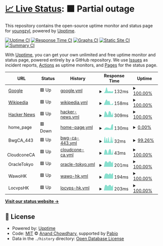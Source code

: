 # [📈 Live Status](https://youngzyl.github.io/upptime): <!--live status--> **🟧 Partial outage**

This repository contains the open-source uptime monitor and status page for [youngzyl](https://youngzyl.github.io/upptime), powered by [Upptime](https://github.com/upptime/upptime).

[![Uptime CI](https://github.com/youngzyl/upptime/workflows/Uptime%20CI/badge.svg)](https://github.com/youngzyl/upptime/actions?query=workflow%3A%22Uptime+CI%22)
[![Response Time CI](https://github.com/youngzyl/upptime/workflows/Response%20Time%20CI/badge.svg)](https://github.com/youngzyl/upptime/actions?query=workflow%3A%22Response+Time+CI%22)
[![Graphs CI](https://github.com/youngzyl/upptime/workflows/Graphs%20CI/badge.svg)](https://github.com/youngzyl/upptime/actions?query=workflow%3A%22Graphs+CI%22)
[![Static Site CI](https://github.com/youngzyl/upptime/workflows/Static%20Site%20CI/badge.svg)](https://github.com/youngzyl/upptime/actions?query=workflow%3A%22Static+Site+CI%22)
[![Summary CI](https://github.com/youngzyl/upptime/workflows/Summary%20CI/badge.svg)](https://github.com/youngzyl/upptime/actions?query=workflow%3A%22Summary+CI%22)

With [Upptime](https://upptime.js.org), you can get your own unlimited and free uptime monitor and status page, powered entirely by a GitHub repository. We use [Issues](https://github.com/youngzyl/upptime/issues) as incident reports, [Actions](https://github.com/youngzyl/upptime/actions) as uptime monitors, and [Pages](https://youngzyl.github.io/upptime) for the status page.

<!--start: status pages-->
<!-- This summary is generated by Upptime (https://github.com/upptime/upptime) -->
<!-- Do not edit this manually, your changes will be overwritten -->
<!-- prettier-ignore -->
| URL | Status | History | Response Time | Uptime |
| --- | ------ | ------- | ------------- | ------ |
| <img alt="" src="https://icons.duckduckgo.com/ip3/www.google.com.ico" height="13"> [Google](https://www.google.com) | 🟩 Up | [google.yml](https://github.com/youngzyl/upptime/commits/HEAD/history/google.yml) | <details><summary><img alt="Response time graph" src="./graphs/google/response-time-week.png" height="20"> 132ms</summary><br><a href="https://youngzyl.github.io/upptime/history/google"><img alt="Response time 106" src="https://img.shields.io/endpoint?url=https%3A%2F%2Fraw.githubusercontent.com%2Fyoungzyl%2Fupptime%2FHEAD%2Fapi%2Fgoogle%2Fresponse-time.json"></a><br><a href="https://youngzyl.github.io/upptime/history/google"><img alt="24-hour response time 98" src="https://img.shields.io/endpoint?url=https%3A%2F%2Fraw.githubusercontent.com%2Fyoungzyl%2Fupptime%2FHEAD%2Fapi%2Fgoogle%2Fresponse-time-day.json"></a><br><a href="https://youngzyl.github.io/upptime/history/google"><img alt="7-day response time 132" src="https://img.shields.io/endpoint?url=https%3A%2F%2Fraw.githubusercontent.com%2Fyoungzyl%2Fupptime%2FHEAD%2Fapi%2Fgoogle%2Fresponse-time-week.json"></a><br><a href="https://youngzyl.github.io/upptime/history/google"><img alt="30-day response time 112" src="https://img.shields.io/endpoint?url=https%3A%2F%2Fraw.githubusercontent.com%2Fyoungzyl%2Fupptime%2FHEAD%2Fapi%2Fgoogle%2Fresponse-time-month.json"></a><br><a href="https://youngzyl.github.io/upptime/history/google"><img alt="1-year response time 106" src="https://img.shields.io/endpoint?url=https%3A%2F%2Fraw.githubusercontent.com%2Fyoungzyl%2Fupptime%2FHEAD%2Fapi%2Fgoogle%2Fresponse-time-year.json"></a></details> | <details><summary><a href="https://youngzyl.github.io/upptime/history/google">100.00%</a></summary><a href="https://youngzyl.github.io/upptime/history/google"><img alt="All-time uptime 100.00%" src="https://img.shields.io/endpoint?url=https%3A%2F%2Fraw.githubusercontent.com%2Fyoungzyl%2Fupptime%2FHEAD%2Fapi%2Fgoogle%2Fuptime.json"></a><br><a href="https://youngzyl.github.io/upptime/history/google"><img alt="24-hour uptime 100.00%" src="https://img.shields.io/endpoint?url=https%3A%2F%2Fraw.githubusercontent.com%2Fyoungzyl%2Fupptime%2FHEAD%2Fapi%2Fgoogle%2Fuptime-day.json"></a><br><a href="https://youngzyl.github.io/upptime/history/google"><img alt="7-day uptime 100.00%" src="https://img.shields.io/endpoint?url=https%3A%2F%2Fraw.githubusercontent.com%2Fyoungzyl%2Fupptime%2FHEAD%2Fapi%2Fgoogle%2Fuptime-week.json"></a><br><a href="https://youngzyl.github.io/upptime/history/google"><img alt="30-day uptime 100.00%" src="https://img.shields.io/endpoint?url=https%3A%2F%2Fraw.githubusercontent.com%2Fyoungzyl%2Fupptime%2FHEAD%2Fapi%2Fgoogle%2Fuptime-month.json"></a><br><a href="https://youngzyl.github.io/upptime/history/google"><img alt="1-year uptime 100.00%" src="https://img.shields.io/endpoint?url=https%3A%2F%2Fraw.githubusercontent.com%2Fyoungzyl%2Fupptime%2FHEAD%2Fapi%2Fgoogle%2Fuptime-year.json"></a></details>
| <img alt="" src="https://icons.duckduckgo.com/ip3/en.wikipedia.org.ico" height="13"> [Wikipedia](https://en.wikipedia.org) | 🟩 Up | [wikipedia.yml](https://github.com/youngzyl/upptime/commits/HEAD/history/wikipedia.yml) | <details><summary><img alt="Response time graph" src="./graphs/wikipedia/response-time-week.png" height="20"> 158ms</summary><br><a href="https://youngzyl.github.io/upptime/history/wikipedia"><img alt="Response time 263" src="https://img.shields.io/endpoint?url=https%3A%2F%2Fraw.githubusercontent.com%2Fyoungzyl%2Fupptime%2FHEAD%2Fapi%2Fwikipedia%2Fresponse-time.json"></a><br><a href="https://youngzyl.github.io/upptime/history/wikipedia"><img alt="24-hour response time 73" src="https://img.shields.io/endpoint?url=https%3A%2F%2Fraw.githubusercontent.com%2Fyoungzyl%2Fupptime%2FHEAD%2Fapi%2Fwikipedia%2Fresponse-time-day.json"></a><br><a href="https://youngzyl.github.io/upptime/history/wikipedia"><img alt="7-day response time 158" src="https://img.shields.io/endpoint?url=https%3A%2F%2Fraw.githubusercontent.com%2Fyoungzyl%2Fupptime%2FHEAD%2Fapi%2Fwikipedia%2Fresponse-time-week.json"></a><br><a href="https://youngzyl.github.io/upptime/history/wikipedia"><img alt="30-day response time 285" src="https://img.shields.io/endpoint?url=https%3A%2F%2Fraw.githubusercontent.com%2Fyoungzyl%2Fupptime%2FHEAD%2Fapi%2Fwikipedia%2Fresponse-time-month.json"></a><br><a href="https://youngzyl.github.io/upptime/history/wikipedia"><img alt="1-year response time 263" src="https://img.shields.io/endpoint?url=https%3A%2F%2Fraw.githubusercontent.com%2Fyoungzyl%2Fupptime%2FHEAD%2Fapi%2Fwikipedia%2Fresponse-time-year.json"></a></details> | <details><summary><a href="https://youngzyl.github.io/upptime/history/wikipedia">100.00%</a></summary><a href="https://youngzyl.github.io/upptime/history/wikipedia"><img alt="All-time uptime 100.00%" src="https://img.shields.io/endpoint?url=https%3A%2F%2Fraw.githubusercontent.com%2Fyoungzyl%2Fupptime%2FHEAD%2Fapi%2Fwikipedia%2Fuptime.json"></a><br><a href="https://youngzyl.github.io/upptime/history/wikipedia"><img alt="24-hour uptime 100.00%" src="https://img.shields.io/endpoint?url=https%3A%2F%2Fraw.githubusercontent.com%2Fyoungzyl%2Fupptime%2FHEAD%2Fapi%2Fwikipedia%2Fuptime-day.json"></a><br><a href="https://youngzyl.github.io/upptime/history/wikipedia"><img alt="7-day uptime 100.00%" src="https://img.shields.io/endpoint?url=https%3A%2F%2Fraw.githubusercontent.com%2Fyoungzyl%2Fupptime%2FHEAD%2Fapi%2Fwikipedia%2Fuptime-week.json"></a><br><a href="https://youngzyl.github.io/upptime/history/wikipedia"><img alt="30-day uptime 100.00%" src="https://img.shields.io/endpoint?url=https%3A%2F%2Fraw.githubusercontent.com%2Fyoungzyl%2Fupptime%2FHEAD%2Fapi%2Fwikipedia%2Fuptime-month.json"></a><br><a href="https://youngzyl.github.io/upptime/history/wikipedia"><img alt="1-year uptime 100.00%" src="https://img.shields.io/endpoint?url=https%3A%2F%2Fraw.githubusercontent.com%2Fyoungzyl%2Fupptime%2FHEAD%2Fapi%2Fwikipedia%2Fuptime-year.json"></a></details>
| <img alt="" src="https://icons.duckduckgo.com/ip3/news.ycombinator.com.ico" height="13"> [Hacker News](https://news.ycombinator.com) | 🟩 Up | [hacker-news.yml](https://github.com/youngzyl/upptime/commits/HEAD/history/hacker-news.yml) | <details><summary><img alt="Response time graph" src="./graphs/hacker-news/response-time-week.png" height="20"> 309ms</summary><br><a href="https://youngzyl.github.io/upptime/history/hacker-news"><img alt="Response time 297" src="https://img.shields.io/endpoint?url=https%3A%2F%2Fraw.githubusercontent.com%2Fyoungzyl%2Fupptime%2FHEAD%2Fapi%2Fhacker-news%2Fresponse-time.json"></a><br><a href="https://youngzyl.github.io/upptime/history/hacker-news"><img alt="24-hour response time 420" src="https://img.shields.io/endpoint?url=https%3A%2F%2Fraw.githubusercontent.com%2Fyoungzyl%2Fupptime%2FHEAD%2Fapi%2Fhacker-news%2Fresponse-time-day.json"></a><br><a href="https://youngzyl.github.io/upptime/history/hacker-news"><img alt="7-day response time 309" src="https://img.shields.io/endpoint?url=https%3A%2F%2Fraw.githubusercontent.com%2Fyoungzyl%2Fupptime%2FHEAD%2Fapi%2Fhacker-news%2Fresponse-time-week.json"></a><br><a href="https://youngzyl.github.io/upptime/history/hacker-news"><img alt="30-day response time 311" src="https://img.shields.io/endpoint?url=https%3A%2F%2Fraw.githubusercontent.com%2Fyoungzyl%2Fupptime%2FHEAD%2Fapi%2Fhacker-news%2Fresponse-time-month.json"></a><br><a href="https://youngzyl.github.io/upptime/history/hacker-news"><img alt="1-year response time 297" src="https://img.shields.io/endpoint?url=https%3A%2F%2Fraw.githubusercontent.com%2Fyoungzyl%2Fupptime%2FHEAD%2Fapi%2Fhacker-news%2Fresponse-time-year.json"></a></details> | <details><summary><a href="https://youngzyl.github.io/upptime/history/hacker-news">100.00%</a></summary><a href="https://youngzyl.github.io/upptime/history/hacker-news"><img alt="All-time uptime 100.00%" src="https://img.shields.io/endpoint?url=https%3A%2F%2Fraw.githubusercontent.com%2Fyoungzyl%2Fupptime%2FHEAD%2Fapi%2Fhacker-news%2Fuptime.json"></a><br><a href="https://youngzyl.github.io/upptime/history/hacker-news"><img alt="24-hour uptime 100.00%" src="https://img.shields.io/endpoint?url=https%3A%2F%2Fraw.githubusercontent.com%2Fyoungzyl%2Fupptime%2FHEAD%2Fapi%2Fhacker-news%2Fuptime-day.json"></a><br><a href="https://youngzyl.github.io/upptime/history/hacker-news"><img alt="7-day uptime 100.00%" src="https://img.shields.io/endpoint?url=https%3A%2F%2Fraw.githubusercontent.com%2Fyoungzyl%2Fupptime%2FHEAD%2Fapi%2Fhacker-news%2Fuptime-week.json"></a><br><a href="https://youngzyl.github.io/upptime/history/hacker-news"><img alt="30-day uptime 100.00%" src="https://img.shields.io/endpoint?url=https%3A%2F%2Fraw.githubusercontent.com%2Fyoungzyl%2Fupptime%2FHEAD%2Fapi%2Fhacker-news%2Fuptime-month.json"></a><br><a href="https://youngzyl.github.io/upptime/history/hacker-news"><img alt="1-year uptime 100.00%" src="https://img.shields.io/endpoint?url=https%3A%2F%2Fraw.githubusercontent.com%2Fyoungzyl%2Fupptime%2FHEAD%2Fapi%2Fhacker-news%2Fuptime-year.json"></a></details>
| <img alt="" src="https://icons.duckduckgo.com/ip3/null.ico" height="13"> home_page | 🟥 Down | [home-page.yml](https://github.com/youngzyl/upptime/commits/HEAD/history/home-page.yml) | <details><summary><img alt="Response time graph" src="./graphs/home-page/response-time-week.png" height="20"> 130ms</summary><br><a href="https://youngzyl.github.io/upptime/history/home-page"><img alt="Response time 153" src="https://img.shields.io/endpoint?url=https%3A%2F%2Fraw.githubusercontent.com%2Fyoungzyl%2Fupptime%2FHEAD%2Fapi%2Fhome-page%2Fresponse-time.json"></a><br><a href="https://youngzyl.github.io/upptime/history/home-page"><img alt="24-hour response time 176" src="https://img.shields.io/endpoint?url=https%3A%2F%2Fraw.githubusercontent.com%2Fyoungzyl%2Fupptime%2FHEAD%2Fapi%2Fhome-page%2Fresponse-time-day.json"></a><br><a href="https://youngzyl.github.io/upptime/history/home-page"><img alt="7-day response time 130" src="https://img.shields.io/endpoint?url=https%3A%2F%2Fraw.githubusercontent.com%2Fyoungzyl%2Fupptime%2FHEAD%2Fapi%2Fhome-page%2Fresponse-time-week.json"></a><br><a href="https://youngzyl.github.io/upptime/history/home-page"><img alt="30-day response time 143" src="https://img.shields.io/endpoint?url=https%3A%2F%2Fraw.githubusercontent.com%2Fyoungzyl%2Fupptime%2FHEAD%2Fapi%2Fhome-page%2Fresponse-time-month.json"></a><br><a href="https://youngzyl.github.io/upptime/history/home-page"><img alt="1-year response time 153" src="https://img.shields.io/endpoint?url=https%3A%2F%2Fraw.githubusercontent.com%2Fyoungzyl%2Fupptime%2FHEAD%2Fapi%2Fhome-page%2Fresponse-time-year.json"></a></details> | <details><summary><a href="https://youngzyl.github.io/upptime/history/home-page">0.00%</a></summary><a href="https://youngzyl.github.io/upptime/history/home-page"><img alt="All-time uptime 0.00%" src="https://img.shields.io/endpoint?url=https%3A%2F%2Fraw.githubusercontent.com%2Fyoungzyl%2Fupptime%2FHEAD%2Fapi%2Fhome-page%2Fuptime.json"></a><br><a href="https://youngzyl.github.io/upptime/history/home-page"><img alt="24-hour uptime 0.00%" src="https://img.shields.io/endpoint?url=https%3A%2F%2Fraw.githubusercontent.com%2Fyoungzyl%2Fupptime%2FHEAD%2Fapi%2Fhome-page%2Fuptime-day.json"></a><br><a href="https://youngzyl.github.io/upptime/history/home-page"><img alt="7-day uptime 0.00%" src="https://img.shields.io/endpoint?url=https%3A%2F%2Fraw.githubusercontent.com%2Fyoungzyl%2Fupptime%2FHEAD%2Fapi%2Fhome-page%2Fuptime-week.json"></a><br><a href="https://youngzyl.github.io/upptime/history/home-page"><img alt="30-day uptime 0.00%" src="https://img.shields.io/endpoint?url=https%3A%2F%2Fraw.githubusercontent.com%2Fyoungzyl%2Fupptime%2FHEAD%2Fapi%2Fhome-page%2Fuptime-month.json"></a><br><a href="https://youngzyl.github.io/upptime/history/home-page"><img alt="1-year uptime 0.00%" src="https://img.shields.io/endpoint?url=https%3A%2F%2Fraw.githubusercontent.com%2Fyoungzyl%2Fupptime%2FHEAD%2Fapi%2Fhome-page%2Fuptime-year.json"></a></details>
| <img alt="" src="https://icons.duckduckgo.com/ip3/null.ico" height="13"> BwgCA_443 | 🟩 Up | [bwg-ca-443.yml](https://github.com/youngzyl/upptime/commits/HEAD/history/bwg-ca-443.yml) | <details><summary><img alt="Response time graph" src="./graphs/bwg-ca-443/response-time-week.png" height="20"> 32ms</summary><br><a href="https://youngzyl.github.io/upptime/history/bwg-ca-443"><img alt="Response time 41" src="https://img.shields.io/endpoint?url=https%3A%2F%2Fraw.githubusercontent.com%2Fyoungzyl%2Fupptime%2FHEAD%2Fapi%2Fbwg-ca-443%2Fresponse-time.json"></a><br><a href="https://youngzyl.github.io/upptime/history/bwg-ca-443"><img alt="24-hour response time 61" src="https://img.shields.io/endpoint?url=https%3A%2F%2Fraw.githubusercontent.com%2Fyoungzyl%2Fupptime%2FHEAD%2Fapi%2Fbwg-ca-443%2Fresponse-time-day.json"></a><br><a href="https://youngzyl.github.io/upptime/history/bwg-ca-443"><img alt="7-day response time 32" src="https://img.shields.io/endpoint?url=https%3A%2F%2Fraw.githubusercontent.com%2Fyoungzyl%2Fupptime%2FHEAD%2Fapi%2Fbwg-ca-443%2Fresponse-time-week.json"></a><br><a href="https://youngzyl.github.io/upptime/history/bwg-ca-443"><img alt="30-day response time 39" src="https://img.shields.io/endpoint?url=https%3A%2F%2Fraw.githubusercontent.com%2Fyoungzyl%2Fupptime%2FHEAD%2Fapi%2Fbwg-ca-443%2Fresponse-time-month.json"></a><br><a href="https://youngzyl.github.io/upptime/history/bwg-ca-443"><img alt="1-year response time 41" src="https://img.shields.io/endpoint?url=https%3A%2F%2Fraw.githubusercontent.com%2Fyoungzyl%2Fupptime%2FHEAD%2Fapi%2Fbwg-ca-443%2Fresponse-time-year.json"></a></details> | <details><summary><a href="https://youngzyl.github.io/upptime/history/bwg-ca-443">99.26%</a></summary><a href="https://youngzyl.github.io/upptime/history/bwg-ca-443"><img alt="All-time uptime 38.91%" src="https://img.shields.io/endpoint?url=https%3A%2F%2Fraw.githubusercontent.com%2Fyoungzyl%2Fupptime%2FHEAD%2Fapi%2Fbwg-ca-443%2Fuptime.json"></a><br><a href="https://youngzyl.github.io/upptime/history/bwg-ca-443"><img alt="24-hour uptime 100.00%" src="https://img.shields.io/endpoint?url=https%3A%2F%2Fraw.githubusercontent.com%2Fyoungzyl%2Fupptime%2FHEAD%2Fapi%2Fbwg-ca-443%2Fuptime-day.json"></a><br><a href="https://youngzyl.github.io/upptime/history/bwg-ca-443"><img alt="7-day uptime 99.26%" src="https://img.shields.io/endpoint?url=https%3A%2F%2Fraw.githubusercontent.com%2Fyoungzyl%2Fupptime%2FHEAD%2Fapi%2Fbwg-ca-443%2Fuptime-week.json"></a><br><a href="https://youngzyl.github.io/upptime/history/bwg-ca-443"><img alt="30-day uptime 98.61%" src="https://img.shields.io/endpoint?url=https%3A%2F%2Fraw.githubusercontent.com%2Fyoungzyl%2Fupptime%2FHEAD%2Fapi%2Fbwg-ca-443%2Fuptime-month.json"></a><br><a href="https://youngzyl.github.io/upptime/history/bwg-ca-443"><img alt="1-year uptime 38.91%" src="https://img.shields.io/endpoint?url=https%3A%2F%2Fraw.githubusercontent.com%2Fyoungzyl%2Fupptime%2FHEAD%2Fapi%2Fbwg-ca-443%2Fuptime-year.json"></a></details>
| <img alt="" src="https://icons.duckduckgo.com/ip3/null.ico" height="13"> CloudconeCA | 🟩 Up | [cloudcone-ca.yml](https://github.com/youngzyl/upptime/commits/HEAD/history/cloudcone-ca.yml) | <details><summary><img alt="Response time graph" src="./graphs/cloudcone-ca/response-time-week.png" height="20"> 43ms</summary><br><a href="https://youngzyl.github.io/upptime/history/cloudcone-ca"><img alt="Response time 43" src="https://img.shields.io/endpoint?url=https%3A%2F%2Fraw.githubusercontent.com%2Fyoungzyl%2Fupptime%2FHEAD%2Fapi%2Fcloudcone-ca%2Fresponse-time.json"></a><br><a href="https://youngzyl.github.io/upptime/history/cloudcone-ca"><img alt="24-hour response time 60" src="https://img.shields.io/endpoint?url=https%3A%2F%2Fraw.githubusercontent.com%2Fyoungzyl%2Fupptime%2FHEAD%2Fapi%2Fcloudcone-ca%2Fresponse-time-day.json"></a><br><a href="https://youngzyl.github.io/upptime/history/cloudcone-ca"><img alt="7-day response time 43" src="https://img.shields.io/endpoint?url=https%3A%2F%2Fraw.githubusercontent.com%2Fyoungzyl%2Fupptime%2FHEAD%2Fapi%2Fcloudcone-ca%2Fresponse-time-week.json"></a><br><a href="https://youngzyl.github.io/upptime/history/cloudcone-ca"><img alt="30-day response time 44" src="https://img.shields.io/endpoint?url=https%3A%2F%2Fraw.githubusercontent.com%2Fyoungzyl%2Fupptime%2FHEAD%2Fapi%2Fcloudcone-ca%2Fresponse-time-month.json"></a><br><a href="https://youngzyl.github.io/upptime/history/cloudcone-ca"><img alt="1-year response time 43" src="https://img.shields.io/endpoint?url=https%3A%2F%2Fraw.githubusercontent.com%2Fyoungzyl%2Fupptime%2FHEAD%2Fapi%2Fcloudcone-ca%2Fresponse-time-year.json"></a></details> | <details><summary><a href="https://youngzyl.github.io/upptime/history/cloudcone-ca">100.00%</a></summary><a href="https://youngzyl.github.io/upptime/history/cloudcone-ca"><img alt="All-time uptime 45.85%" src="https://img.shields.io/endpoint?url=https%3A%2F%2Fraw.githubusercontent.com%2Fyoungzyl%2Fupptime%2FHEAD%2Fapi%2Fcloudcone-ca%2Fuptime.json"></a><br><a href="https://youngzyl.github.io/upptime/history/cloudcone-ca"><img alt="24-hour uptime 100.00%" src="https://img.shields.io/endpoint?url=https%3A%2F%2Fraw.githubusercontent.com%2Fyoungzyl%2Fupptime%2FHEAD%2Fapi%2Fcloudcone-ca%2Fuptime-day.json"></a><br><a href="https://youngzyl.github.io/upptime/history/cloudcone-ca"><img alt="7-day uptime 100.00%" src="https://img.shields.io/endpoint?url=https%3A%2F%2Fraw.githubusercontent.com%2Fyoungzyl%2Fupptime%2FHEAD%2Fapi%2Fcloudcone-ca%2Fuptime-week.json"></a><br><a href="https://youngzyl.github.io/upptime/history/cloudcone-ca"><img alt="30-day uptime 100.00%" src="https://img.shields.io/endpoint?url=https%3A%2F%2Fraw.githubusercontent.com%2Fyoungzyl%2Fupptime%2FHEAD%2Fapi%2Fcloudcone-ca%2Fuptime-month.json"></a><br><a href="https://youngzyl.github.io/upptime/history/cloudcone-ca"><img alt="1-year uptime 45.85%" src="https://img.shields.io/endpoint?url=https%3A%2F%2Fraw.githubusercontent.com%2Fyoungzyl%2Fupptime%2FHEAD%2Fapi%2Fcloudcone-ca%2Fuptime-year.json"></a></details>
| <img alt="" src="https://icons.duckduckgo.com/ip3/null.ico" height="13"> OracleTokyo | 🟩 Up | [oracle-tokyo.yml](https://github.com/youngzyl/upptime/commits/HEAD/history/oracle-tokyo.yml) | <details><summary><img alt="Response time graph" src="./graphs/oracle-tokyo/response-time-week.png" height="20"> 201ms</summary><br><a href="https://youngzyl.github.io/upptime/history/oracle-tokyo"><img alt="Response time 197" src="https://img.shields.io/endpoint?url=https%3A%2F%2Fraw.githubusercontent.com%2Fyoungzyl%2Fupptime%2FHEAD%2Fapi%2Foracle-tokyo%2Fresponse-time.json"></a><br><a href="https://youngzyl.github.io/upptime/history/oracle-tokyo"><img alt="24-hour response time 214" src="https://img.shields.io/endpoint?url=https%3A%2F%2Fraw.githubusercontent.com%2Fyoungzyl%2Fupptime%2FHEAD%2Fapi%2Foracle-tokyo%2Fresponse-time-day.json"></a><br><a href="https://youngzyl.github.io/upptime/history/oracle-tokyo"><img alt="7-day response time 201" src="https://img.shields.io/endpoint?url=https%3A%2F%2Fraw.githubusercontent.com%2Fyoungzyl%2Fupptime%2FHEAD%2Fapi%2Foracle-tokyo%2Fresponse-time-week.json"></a><br><a href="https://youngzyl.github.io/upptime/history/oracle-tokyo"><img alt="30-day response time 202" src="https://img.shields.io/endpoint?url=https%3A%2F%2Fraw.githubusercontent.com%2Fyoungzyl%2Fupptime%2FHEAD%2Fapi%2Foracle-tokyo%2Fresponse-time-month.json"></a><br><a href="https://youngzyl.github.io/upptime/history/oracle-tokyo"><img alt="1-year response time 197" src="https://img.shields.io/endpoint?url=https%3A%2F%2Fraw.githubusercontent.com%2Fyoungzyl%2Fupptime%2FHEAD%2Fapi%2Foracle-tokyo%2Fresponse-time-year.json"></a></details> | <details><summary><a href="https://youngzyl.github.io/upptime/history/oracle-tokyo">100.00%</a></summary><a href="https://youngzyl.github.io/upptime/history/oracle-tokyo"><img alt="All-time uptime 56.73%" src="https://img.shields.io/endpoint?url=https%3A%2F%2Fraw.githubusercontent.com%2Fyoungzyl%2Fupptime%2FHEAD%2Fapi%2Foracle-tokyo%2Fuptime.json"></a><br><a href="https://youngzyl.github.io/upptime/history/oracle-tokyo"><img alt="24-hour uptime 100.00%" src="https://img.shields.io/endpoint?url=https%3A%2F%2Fraw.githubusercontent.com%2Fyoungzyl%2Fupptime%2FHEAD%2Fapi%2Foracle-tokyo%2Fuptime-day.json"></a><br><a href="https://youngzyl.github.io/upptime/history/oracle-tokyo"><img alt="7-day uptime 100.00%" src="https://img.shields.io/endpoint?url=https%3A%2F%2Fraw.githubusercontent.com%2Fyoungzyl%2Fupptime%2FHEAD%2Fapi%2Foracle-tokyo%2Fuptime-week.json"></a><br><a href="https://youngzyl.github.io/upptime/history/oracle-tokyo"><img alt="30-day uptime 100.00%" src="https://img.shields.io/endpoint?url=https%3A%2F%2Fraw.githubusercontent.com%2Fyoungzyl%2Fupptime%2FHEAD%2Fapi%2Foracle-tokyo%2Fuptime-month.json"></a><br><a href="https://youngzyl.github.io/upptime/history/oracle-tokyo"><img alt="1-year uptime 56.73%" src="https://img.shields.io/endpoint?url=https%3A%2F%2Fraw.githubusercontent.com%2Fyoungzyl%2Fupptime%2FHEAD%2Fapi%2Foracle-tokyo%2Fuptime-year.json"></a></details>
| <img alt="" src="https://icons.duckduckgo.com/ip3/null.ico" height="13"> WawoHK | 🟩 Up | [wawo-hk.yml](https://github.com/youngzyl/upptime/commits/HEAD/history/wawo-hk.yml) | <details><summary><img alt="Response time graph" src="./graphs/wawo-hk/response-time-week.png" height="20"> 194ms</summary><br><a href="https://youngzyl.github.io/upptime/history/wawo-hk"><img alt="Response time 188" src="https://img.shields.io/endpoint?url=https%3A%2F%2Fraw.githubusercontent.com%2Fyoungzyl%2Fupptime%2FHEAD%2Fapi%2Fwawo-hk%2Fresponse-time.json"></a><br><a href="https://youngzyl.github.io/upptime/history/wawo-hk"><img alt="24-hour response time 213" src="https://img.shields.io/endpoint?url=https%3A%2F%2Fraw.githubusercontent.com%2Fyoungzyl%2Fupptime%2FHEAD%2Fapi%2Fwawo-hk%2Fresponse-time-day.json"></a><br><a href="https://youngzyl.github.io/upptime/history/wawo-hk"><img alt="7-day response time 194" src="https://img.shields.io/endpoint?url=https%3A%2F%2Fraw.githubusercontent.com%2Fyoungzyl%2Fupptime%2FHEAD%2Fapi%2Fwawo-hk%2Fresponse-time-week.json"></a><br><a href="https://youngzyl.github.io/upptime/history/wawo-hk"><img alt="30-day response time 191" src="https://img.shields.io/endpoint?url=https%3A%2F%2Fraw.githubusercontent.com%2Fyoungzyl%2Fupptime%2FHEAD%2Fapi%2Fwawo-hk%2Fresponse-time-month.json"></a><br><a href="https://youngzyl.github.io/upptime/history/wawo-hk"><img alt="1-year response time 188" src="https://img.shields.io/endpoint?url=https%3A%2F%2Fraw.githubusercontent.com%2Fyoungzyl%2Fupptime%2FHEAD%2Fapi%2Fwawo-hk%2Fresponse-time-year.json"></a></details> | <details><summary><a href="https://youngzyl.github.io/upptime/history/wawo-hk">100.00%</a></summary><a href="https://youngzyl.github.io/upptime/history/wawo-hk"><img alt="All-time uptime 85.36%" src="https://img.shields.io/endpoint?url=https%3A%2F%2Fraw.githubusercontent.com%2Fyoungzyl%2Fupptime%2FHEAD%2Fapi%2Fwawo-hk%2Fuptime.json"></a><br><a href="https://youngzyl.github.io/upptime/history/wawo-hk"><img alt="24-hour uptime 100.00%" src="https://img.shields.io/endpoint?url=https%3A%2F%2Fraw.githubusercontent.com%2Fyoungzyl%2Fupptime%2FHEAD%2Fapi%2Fwawo-hk%2Fuptime-day.json"></a><br><a href="https://youngzyl.github.io/upptime/history/wawo-hk"><img alt="7-day uptime 100.00%" src="https://img.shields.io/endpoint?url=https%3A%2F%2Fraw.githubusercontent.com%2Fyoungzyl%2Fupptime%2FHEAD%2Fapi%2Fwawo-hk%2Fuptime-week.json"></a><br><a href="https://youngzyl.github.io/upptime/history/wawo-hk"><img alt="30-day uptime 99.73%" src="https://img.shields.io/endpoint?url=https%3A%2F%2Fraw.githubusercontent.com%2Fyoungzyl%2Fupptime%2FHEAD%2Fapi%2Fwawo-hk%2Fuptime-month.json"></a><br><a href="https://youngzyl.github.io/upptime/history/wawo-hk"><img alt="1-year uptime 85.36%" src="https://img.shields.io/endpoint?url=https%3A%2F%2Fraw.githubusercontent.com%2Fyoungzyl%2Fupptime%2FHEAD%2Fapi%2Fwawo-hk%2Fuptime-year.json"></a></details>
| <img alt="" src="https://icons.duckduckgo.com/ip3/null.ico" height="13"> LocvpsHK | 🟩 Up | [locvps-hk.yml](https://github.com/youngzyl/upptime/commits/HEAD/history/locvps-hk.yml) | <details><summary><img alt="Response time graph" src="./graphs/locvps-hk/response-time-week.png" height="20"> 203ms</summary><br><a href="https://youngzyl.github.io/upptime/history/locvps-hk"><img alt="Response time 193" src="https://img.shields.io/endpoint?url=https%3A%2F%2Fraw.githubusercontent.com%2Fyoungzyl%2Fupptime%2FHEAD%2Fapi%2Flocvps-hk%2Fresponse-time.json"></a><br><a href="https://youngzyl.github.io/upptime/history/locvps-hk"><img alt="24-hour response time 217" src="https://img.shields.io/endpoint?url=https%3A%2F%2Fraw.githubusercontent.com%2Fyoungzyl%2Fupptime%2FHEAD%2Fapi%2Flocvps-hk%2Fresponse-time-day.json"></a><br><a href="https://youngzyl.github.io/upptime/history/locvps-hk"><img alt="7-day response time 203" src="https://img.shields.io/endpoint?url=https%3A%2F%2Fraw.githubusercontent.com%2Fyoungzyl%2Fupptime%2FHEAD%2Fapi%2Flocvps-hk%2Fresponse-time-week.json"></a><br><a href="https://youngzyl.github.io/upptime/history/locvps-hk"><img alt="30-day response time 200" src="https://img.shields.io/endpoint?url=https%3A%2F%2Fraw.githubusercontent.com%2Fyoungzyl%2Fupptime%2FHEAD%2Fapi%2Flocvps-hk%2Fresponse-time-month.json"></a><br><a href="https://youngzyl.github.io/upptime/history/locvps-hk"><img alt="1-year response time 193" src="https://img.shields.io/endpoint?url=https%3A%2F%2Fraw.githubusercontent.com%2Fyoungzyl%2Fupptime%2FHEAD%2Fapi%2Flocvps-hk%2Fresponse-time-year.json"></a></details> | <details><summary><a href="https://youngzyl.github.io/upptime/history/locvps-hk">100.00%</a></summary><a href="https://youngzyl.github.io/upptime/history/locvps-hk"><img alt="All-time uptime 99.98%" src="https://img.shields.io/endpoint?url=https%3A%2F%2Fraw.githubusercontent.com%2Fyoungzyl%2Fupptime%2FHEAD%2Fapi%2Flocvps-hk%2Fuptime.json"></a><br><a href="https://youngzyl.github.io/upptime/history/locvps-hk"><img alt="24-hour uptime 100.00%" src="https://img.shields.io/endpoint?url=https%3A%2F%2Fraw.githubusercontent.com%2Fyoungzyl%2Fupptime%2FHEAD%2Fapi%2Flocvps-hk%2Fuptime-day.json"></a><br><a href="https://youngzyl.github.io/upptime/history/locvps-hk"><img alt="7-day uptime 100.00%" src="https://img.shields.io/endpoint?url=https%3A%2F%2Fraw.githubusercontent.com%2Fyoungzyl%2Fupptime%2FHEAD%2Fapi%2Flocvps-hk%2Fuptime-week.json"></a><br><a href="https://youngzyl.github.io/upptime/history/locvps-hk"><img alt="30-day uptime 100.00%" src="https://img.shields.io/endpoint?url=https%3A%2F%2Fraw.githubusercontent.com%2Fyoungzyl%2Fupptime%2FHEAD%2Fapi%2Flocvps-hk%2Fuptime-month.json"></a><br><a href="https://youngzyl.github.io/upptime/history/locvps-hk"><img alt="1-year uptime 99.98%" src="https://img.shields.io/endpoint?url=https%3A%2F%2Fraw.githubusercontent.com%2Fyoungzyl%2Fupptime%2FHEAD%2Fapi%2Flocvps-hk%2Fuptime-year.json"></a></details>

<!--end: status pages-->

[**Visit our status website →**](https://youngzyl.github.io/upptime)

## 📄 License

- Powered by: [Upptime](https://github.com/upptime/upptime)
- Code: [MIT](./LICENSE) © [Anand Chowdhary](https://anandchowdhary.com), supported by [Pabio](https://pabio.com)
- Data in the `./history` directory: [Open Database License](https://opendatacommons.org/licenses/odbl/1-0/)
